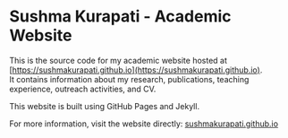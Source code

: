 
# Sushma Kurapati - Academic Website

This is the source code for my academic website hosted at [https://sushmakurapati.github.io](https://sushmakurapati.github.io).  
It contains information about my research, publications, teaching experience, outreach activities, and CV.

This website is built using GitHub Pages and Jekyll.

For more information, visit the website directly: [sushmakurapati.github.io](https://sushmakurapati.github.io)
